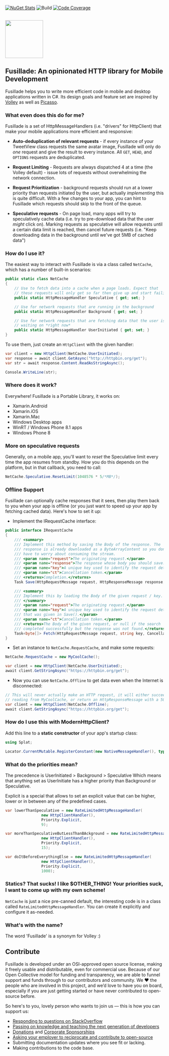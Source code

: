 
[![NuGet Stats](https://img.shields.io/nuget/v/fusillade.svg)](https://www.nuget.org/packages/fusillade) ![Build](https://github.com/reactiveui/Fusillade/workflows/Build/badge.svg) [![Code Coverage](https://codecov.io/gh/reactiveui/fusillade/branch/main/graph/badge.svg)](https://codecov.io/gh/reactiveui/akavache)

<br />
<a href="https://github.com/reactiveui/fusillade">
  <img width="120" heigth="120" src="https://raw.githubusercontent.com/reactiveui/styleguide/master/logo_fusillade/main.png">
</a>

## Fusillade: An opinionated HTTP library for Mobile Development

Fusillade helps you to write more efficient code in mobile and desktop
applications written in C#. Its design goals and feature set are inspired by
[Volley](http://arnab.ch/blog/2013/08/asynchronous-http-requests-in-android-using-volley/)
as well as [Picasso](http://square.github.io/picasso/).

### What even does this do for me?

Fusillade is a set of HttpMessageHandlers (i.e. "drivers" for HttpClient) that
make your mobile applications more efficient and responsive:

* **Auto-deduplication of relevant requests** - if every instance of your TweetView
  class requests the same avatar image, Fusillade will only do *one* request
  and give the result to every instance. All `GET`, `HEAD`, and `OPTIONS` requests are deduplicated.

* **Request Limiting** - Requests are always dispatched 4 at a time (the
  Volley default) - issue lots of requests without overwhelming the network
  connection.

* **Request Prioritization** - background requests should run at a lower
  priority than requests initiated by the user, but actually *implementing*
  this is quite difficult. With a few changes to your app, you can hint to
  Fusillade which requests should skip to the front of the queue.

* **Speculative requests** - On page load, many apps will try to speculatively
  cache data (i.e. try to pre-download data that the user *might* click on).
  Marking requests as speculative will allow requests until a certain data
  limit is reached, then cancel future requests (i.e. "Keep downloading data
  in the background until we've got 5MB of cached data")

### How do I use it?

The easiest way to interact with Fusillade is via a class called `NetCache`,
which has a number of built-in scenarios:

```cs
public static class NetCache
{
    // Use to fetch data into a cache when a page loads. Expect that
    // these requests will only get so far then give up and start failing
    public static HttpMessageHandler Speculative { get; set; }

    // Use for network requests that are running in the background
    public static HttpMessageHandler Background { get; set; }

    // Use for network requests that are fetching data that the user is
    // waiting on *right now*
    public static HttpMessageHandler UserInitiated { get; set; }
}
```

To use them, just create an `HttpClient` with the given handler:

```cs
var client = new HttpClient(NetCache.UserInitiated);
var response = await client.GetAsync("http://httpbin.org/get");
var str = await response.Content.ReadAsStringAsync();

Console.WriteLine(str);
```

### Where does it work?

Everywhere! Fusillade is a Portable Library, it works on:

* Xamarin.Android
* Xamarin.iOS
* Xamarin.Mac
* Windows Desktop apps
* WinRT / Windows Phone 8.1 apps
* Windows Phone 8

### More on speculative requests

Generally, on a mobile app, you'll want to *reset* the Speculative limit every
time the app resumes from standby. How you do this depends on the platform,
but in that callback, you need to call:

```cs
NetCache.Speculative.ResetLimit(1048576 * 5/*MB*/);
```

### Offline Support

Fusillade can optionally cache responses that it sees, then play them back to
you when your app is offline (or you just want to speed up your app by fetching
cached data). Here's how to set it up:

* Implement the IRequestCache interface:

```cs
public interface IRequestCache
{
    /// <summary>
    /// Implement this method by saving the Body of the response. The
    /// response is already downloaded as a ByteArrayContent so you don't
    /// have to worry about consuming the stream.
    /// <param name="request">The originating request.</param>
    /// <param name="response">The response whose body you should save.</param>
    /// <param name="key">A unique key used to identify the request details.</param>
    /// <param name="ct">Cancellation token.</param>
    /// <returns>Completion.</returns>
    Task Save(HttpRequestMessage request, HttpResponseMessage response, string key, CancellationToken ct);

    /// <summary>
    /// Implement this by loading the Body of the given request / key.
    /// </summary>
    /// <param name="request">The originating request.</param>
    /// <param name="key">A unique key used to identify the request details,
    /// that was given in Save().</param>
    /// <param name="ct">Cancellation token.</param>
    /// <returns>The Body of the given request, or null if the search
    /// completed successfully but the response was not found.</returns>
    Task<byte[]> Fetch(HttpRequestMessage request, string key, CancellationToken ct);
}
```

* Set an instance to `NetCache.RequestCache`, and make some requests:

```cs
NetCache.RequestCache = new MyCoolCache();

var client = new HttpClient(NetCache.UserInitiated);
await client.GetStringAsync("https://httpbin.org/get");
```

* Now you can use `NetCache.Offline` to get data even when the Internet is disconnected:

```cs
// This will never actually make an HTTP request, it will either succeed via
// reading from MyCoolCache, or return an HttpResponseMessage with a 503 Status code.
var client = new HttpClient(NetCache.Offline);
await client.GetStringAsync("https://httpbin.org/get");
```

### How do I use this with ModernHttpClient?

Add this line to a **static constructor** of your app's startup class:

```cs
using Splat;

Locator.CurrentMutable.RegisterConstant(new NativeMessageHandler(), typeof(HttpMessageHandler));
```

### What do the priorities mean?

The precedence is UserInitiated > Background > Speculative
Which means that anything set as UserInitiate has a higher priority than Background or Speculative. 

Explicit is a special that allows to set an explicit value that can be higher, lower or in between any of the predefined cases. 

```csharp
var lowerThanSpeculative = new RateLimitedHttpMessageHandler(
                new HttpClientHandler(), 
                Priority.Explicit, 
                9);

var moreThanSpeculativeButLessThanBAckground = new RateLimitedHttpMessageHandler(
                new HttpClientHandler(), 
                Priority.Explicit, 
                15);

var doItBeforeEverythingElse = new RateLimitedHttpMessageHandler(
                new HttpClientHandler(), 
                Priority.Explicit, 
                1000);
```

### Statics? That sucks! I like $OTHER_THING! Your priorities suck, I want to come up with my own scheme!

`NetCache` is just a nice pre-canned default, the interesting code is in a
class called `RateLimitedHttpMessageHandler`. You can create it explicitly and
configure it as-needed.

### What's with the name?

The word 'Fusillade' is a synonym for Volley :)

## Contribute

Fusillade is developed under an OSI-approved open source license, making it freely usable and distributable, even for commercial use. Because of our Open Collective model for funding and transparency, we are able to funnel support and funds through to our contributors and community. We ❤ the people who are involved in this project, and we’d love to have you on board, especially if you are just getting started or have never contributed to open-source before.

So here's to you, lovely person who wants to join us — this is how you can support us:

* [Responding to questions on StackOverflow](https://stackoverflow.com/questions/tagged/fusillade)
* [Passing on knowledge and teaching the next generation of developers](http://ericsink.com/entries/dont_use_rxui.html)
* [Donations](https://reactiveui.net/donate) and [Corporate Sponsorships](https://reactiveui.net/sponsorship)
* [Asking your employer to reciprocate and contribute to open-source](https://github.com/github/balanced-employee-ip-agreement)
* Submitting documentation updates where you see fit or lacking.
* Making contributions to the code base.
